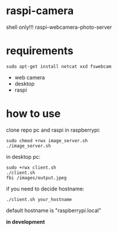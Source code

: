 # raspi-camera
shell only!!! raspi-webcamera-photo-server
# requirements
```
sudo apt-get install netcat xxd fswebcam
```
- web camera
- desktop
- raspi
# how to use
clone repo pc and raspi
in raspberrypi:
```
sudo chmod +rwx image_server.sh
./image_server.sh
```
in desktop pc:
```
sudo +rwx client.sh
./client.sh
fbi /images/output.jpeg
```
if you need to decide hostname:
```
./client.sh your_hostname
```
default hostname is "raspberrypi.local"

__in development__
